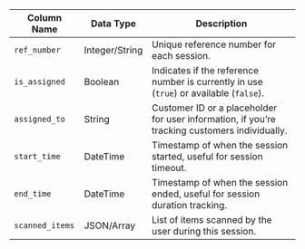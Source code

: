 | Column Name      | Data Type    | Description                                                  |
| ---------------- | ------------ | ------------------------------------------------------------ |
| `ref_number`     | Integer/String | Unique reference number for each session.                   |
| `is_assigned`    | Boolean      | Indicates if the reference number is currently in use (`true`) or available (`false`). |
| `assigned_to`    | String       | Customer ID or a placeholder for user information, if you’re tracking customers individually. |
| `start_time`     | DateTime     | Timestamp of when the session started, useful for session timeout. |
| `end_time`       | DateTime     | Timestamp of when the session ended, useful for session duration tracking. |
| `scanned_items`  | JSON/Array   | List of items scanned by the user during this session.       |

    